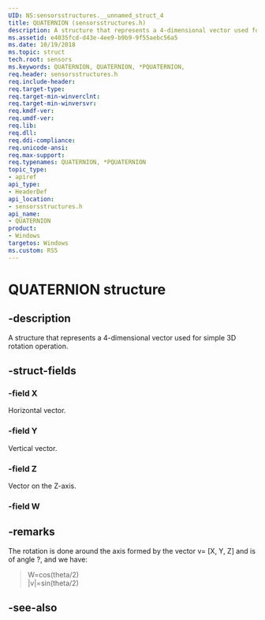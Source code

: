 ```yaml
---
UID: NS:sensorsstructures.__unnamed_struct_4
title: QUATERNION (sensorsstructures.h)
description: A structure that represents a 4-dimensional vector used for simple 3D rotation operation.
ms.assetid: e4035fcd-d43e-4ee9-b9b9-9f55aebc56a5
ms.date: 10/19/2018
ms.topic: struct
tech.root: sensors
ms.keywords: QUATERNION, QUATERNION, *PQUATERNION, 
req.header: sensorsstructures.h
req.include-header:
req.target-type:
req.target-min-winverclnt:
req.target-min-winversvr:
req.kmdf-ver:
req.umdf-ver:
req.lib:
req.dll:
req.ddi-compliance:
req.unicode-ansi:
req.max-support:
req.typenames: QUATERNION, *PQUATERNION
topic_type: 
- apiref
api_type: 
- HeaderDef
api_location: 
- sensorsstructures.h
api_name: 
- QUATERNION
product: 
- Windows
targetos: Windows
ms.custom: RS5
---
```


# QUATERNION structure

## -description

A structure that represents a 4-dimensional vector used for simple 3D rotation operation.

## -struct-fields

### -field X

Horizontal vector.

### -field Y

Vertical vector.

### -field Z

Vector on the Z-axis.

### -field W



## -remarks

The rotation is done around the axis formed by the vector v= [X, Y, Z] and is of angle ?, and we have:

>W=cos(theta/2) <br/>
>|v|=sin(theta/2)

## -see-also
